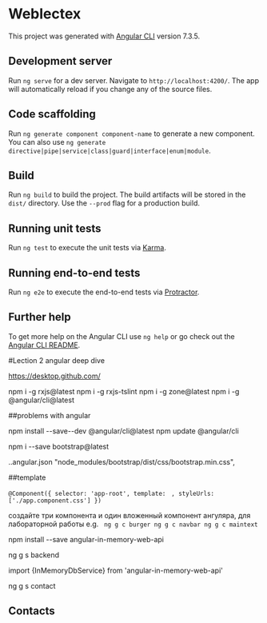 # Weblectex

This project was generated with [Angular CLI](https://github.com/angular/angular-cli) version 7.3.5.

## Development server

Run `ng serve` for a dev server. Navigate to `http://localhost:4200/`. The app will automatically reload if you change any of the source files.

## Code scaffolding

Run `ng generate component component-name` to generate a new component. You can also use `ng generate directive|pipe|service|class|guard|interface|enum|module`.

## Build

Run `ng build` to build the project. The build artifacts will be stored in the `dist/` directory. Use the `--prod` flag for a production build.

## Running unit tests

Run `ng test` to execute the unit tests via [Karma](https://karma-runner.github.io).

## Running end-to-end tests

Run `ng e2e` to execute the end-to-end tests via [Protractor](http://www.protractortest.org/).

## Further help

To get more help on the Angular CLI use `ng help` or go check out the [Angular CLI README](https://github.com/angular/angular-cli/blob/master/README.md).

#Lection 2 angular deep dive

https://desktop.github.com/

npm i -g rxjs@latest
npm i -g rxjs-tslint
npm i -g zone@latest
npm i -g @angular/cli@latest

##problems with angular

npm install --save--dev @angular/cli@latest
npm update @angular/cli

npm i --save bootstrap@latest

..angular.json
"node_modules/bootstrap/dist/css/bootstrap.min.css",

##template

`@Component({
  selector: 'app-root',
  template: `<app-contact></app-contact>
<app-contact></app-contact>`,
  styleUrls: ['./app.component.css']
})`

создайте три компонента и один вложенный компонент ангуляра, для лабораторной работы
e.g. `
ng g c burger
ng g c navbar
ng g c maintext`

npm install --save angular-in-memory-web-api

ng g s backend

import {InMemoryDbService} from 'angular-in-memory-web-api'

ng g s contact

<h2><a [routerLink] = "'/contacts'">Contacts</a></h2>
